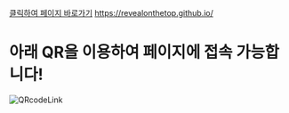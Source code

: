 [클릭하여 페이지 바로가기](https://revealonthetop.github.io/)
https://revealonthetop.github.io/
# 아래 QR을 이용하여 페이지에 접속 가능합니다!
![QRcodeLink](https://github.com/revealonthetop/revealonthetop.github.io/assets/107919163/51cdf7d5-42d8-4f91-9a0c-7635395eae74)
